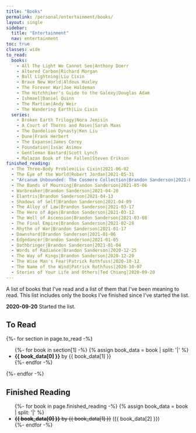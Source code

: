 ```yaml
---
title: "Books"
permalink: /personal/entertainment/books/
layout: single
sidebar:
  title: "Entertainment"
  nav: entertainment
toc: true
classes: wide
to_read:
  books:
    - All The Light We Cannot See|Anthony Doerr
    - Altered Carbon|Richard Morgan
    - Ball Lightning|Liu Cixin
    - Brave New World|Aldous Huxley
    - The Forever War|Joe Haldeman
    - The Hitchhiker's Guide to the Galexy|Douglas Adam
    - Ishmael|Daniel Quinn
    - The Martian|Andy Weir
    - The Wandering Earth|Liu Cixin
  series:
    - Broken Earth Trilogy|Nora Jemisin
    - A Court of Thorns and Roses|Sarah Maas
    - The Dandelion Dynasty|Ken Liu
    - Dune|Frank Herbert
    - The Expanse|James Corey
    - Foundation|Issac Asimov
    - Gentleman Bastard|Scott Lynch
    - Malazan Book of the Fallen|Steven Erikson
finished_reading:
  - The Three-Body Problem|Liu Cixin|2021-06-02
  - The Eye of the World|Robert Jordan|2021-05-31
  - "Arcanum Unbounded: The Cosmere Collection|Brandon Sanderson|2021-05-10"
  - The Bands of Mourning|Brandon Sanderson|2021-05-06
  - Warbreaker|Brandon Sanderson|2021-04-20
  - Elantris|Brandon Sanderson|2021-04-13
  - Shadows of Self|Brandon Sanderson|2021-04-09
  - The Alloy of Law|Brandon Sanderson|2021-03-17
  - The Hero of Ages|Brandon Sanderson|2021-03-12
  - The Well of Ascension|Brandon Sanderson|2021-03-08
  - The Final Empire|Brandon Sanderson|2021-02-28
  - Rhythm of War|Brandon Sanderson|2021-01-17
  - Dawnshard|Brandon Sanderson|2021-01-06
  - Edgedancer|Brandon Sanderson|2021-01-05
  - Oathbringer|Brandon Sanderson|2021-01-04
  - Words of Radiance|Brandon Sanderson|2020-12-25
  - The Way of Kings|Brandon Sanderson|2020-12-20
  - The Wise Man's Fear|Patrick Rothfuss|2020-10-12
  - The Name of the Wind|Patrick Rothfuss|2020-10-07
  - Stories of Your Life and Others|Ted Chiang|2020-09-20
---
```


A list of books that I've read and a list of them that I've been meaning to read.
This list includes only the books I've finished since I've started the list.

**2020-09-20** Started the list.

## To Read
<div>
  {%- for section in page.to_read -%}
    <ul>
      {%- for book in section[1] -%}
        {% assign book_data = book | split: '|' %}
        <li><b>{{ book_data[0] }}</b> by {{ book_data[1] }}</li>
      {%- endfor -%}
    </ul>
  {%- endfor -%}
</div>

## Finished Reading
<ul>
  {%- for book in page.finished_reading -%}
    {% assign book_data = book | split: '|' %}
    <li><s><b>{{ book_data[0] }}</b> by {{ book_data[1] }}</s> ({{ book_data[2] }})</li>
  {%- endfor -%}
</ul>
